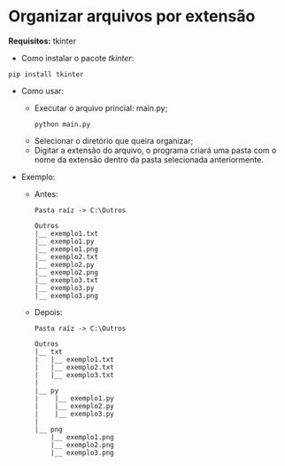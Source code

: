 # Organizar arquivos por extensão

**Requisitos:** tkinter

* Como instalar o pacote _tkinter_:
```
pip install tkinter
```

* Como usar:
    - Executar o arquivo princial: main.py;
        ```
        python main.py
        ```
    - Selecionar o diretório que queira organizar;
    - Digitar a extensão do arquivo, o programa criará uma pasta com o nome da extensão dentro da pasta selecionada anteriormente.

* Exemplo:
    - Antes:
        ```
        Pasta raíz -> C:\Outros

        Outros
        |__ exemplo1.txt
        |__ exemplo1.py
        |__ exemplo1.png
        |__ exemplo2.txt
        |__ exemplo2.py
        |__ exemplo2.png
        |__ exemplo3.txt
        |__ exemplo3.py
        |__ exemplo3.png
        ```

    - Depois:
        ```
        Pasta raíz -> C:\Outros

        Outros
        |__ txt
        |   |__ exemplo1.txt
        |   |__ exemplo2.txt
        |   |__ exemplo3.txt
        |
        |__ py
        |    |__ exemplo1.py
        |    |__ exemplo2.py
        |    |__ exemplo3.py
        |
        |__ png
            |__ exemplo1.png
            |__ exemplo2.png
            |__ exemplo3.png
        ```

